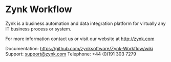 # Zynk Workflow
Zynk is a business automation and data integration platform for virtually any IT business process or system.

For more information contact us or visit our website at http://zynk.com

Documentation: https://github.com/zynksoftware/Zynk-Workflow/wiki
Support: support@zynk.com
Telephone: +44 (0)191 303 7279
